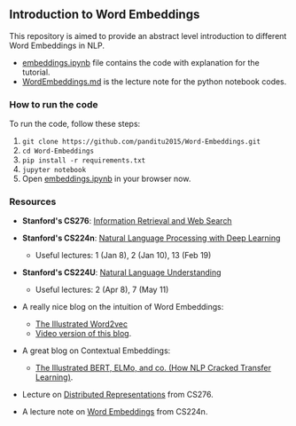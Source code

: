 ## Introduction to Word Embeddings

This repository is aimed to provide an abstract level introduction to different Word Embeddings in NLP.

* [embeddings.ipynb](./embeddings.ipynb) file contains the code with explanation for the tutorial.
* [WordEmbeddings.md](./WordEmbeddings.md) is the lecture note for the python notebook codes.

### How to run the code

To run the code, follow these steps:

1. `git clone https://github.com/panditu2015/Word-Embeddings.git`
2. `cd Word-Embeddings`
3. `pip install -r requirements.txt`
4. `jupyter notebook`
5. Open [embeddings.ipynb](./embeddings.ipynb) in your browser now.

### Resources

* **Stanford's CS276**: [Information Retrieval and Web Search](http://web.stanford.edu/class/cs276/)

* **Stanford's CS224n**: [Natural Language Processing with Deep Learning](https://web.stanford.edu/class/archive/cs/cs224n/cs224n.1194/)
    * Useful lectures: 1 (Jan 8), 2 (Jan 10), 13 (Feb 19)

* **Stanford's CS224U**: [Natural Language Understanding](http://web.stanford.edu/class/cs224u/)
    * Useful lectures: 2 (Apr 8), 7 (May 11)

* A really nice blog on the intuition of Word Embeddings: 
    - [The Illustrated Word2vec](http://jalammar.github.io/illustrated-word2vec/)
    - [Video version of this blog](http://jalammar.github.io/skipgram-recommender-talk/).

* A great blog on Contextual Embeddings:
    - [The Illustrated BERT, ELMo, and co. (How NLP Cracked Transfer Learning)](http://jalammar.github.io/illustrated-bert/).

* Lecture on [Distributed Representations](http://web.stanford.edu/class/cs276/19handouts/lecture14-distributed-representations-1per.pdf) from CS276.

* A lecture note on [Word Embeddings](https://arxiv.org/pdf/1902.06006.pdf) from CS224n.